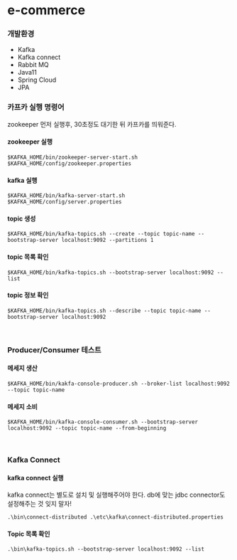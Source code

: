 # e-commerce

### 개발환경

* Kafka
* Kafka connect
* Rabbit MQ
* Java11
* Spring Cloud
* JPA


### 카프카 실행 명령어

zookeeper 먼저 실행후, 30초정도 대기한 뒤 카프카를 띄워준다.  

#### zookeeper 실행

```
$KAFKA_HOME/bin/zookeeper-server-start.sh $KAFKA_HOME/config/zookeeper.properties
```
#### kafka 실행

```
$KAFKA_HOME/bin/kafka-server-start.sh $KAFKA_HOME/config/server.properties
```

#### topic 생성

```
$KAFKA_HOME/bin/kafka-topics.sh --create --topic topic-name --bootstrap-server localhost:9092 --partitions 1
```

#### topic 목록 확인

```
$KAFKA_HOME/bin/kafka-topics.sh --bootstrap-server localhost:9092 --list
```

#### topic 정보 확인

```
$KAFKA_HOME/bin/kafka-topics.sh --describe --topic topic-name --bootstrap-server localhost:9092
```

</br>

### Producer/Consumer 테스트

#### 메세지 생산

```
$KAFKA_HOME/bin/kakfa-console-producer.sh --broker-list localhost:9092 --topic topic-name
```

#### 메세지 소비

```
$KAFKA_HOME/bin/kafka-console-consumer.sh --bootstrap-server localhost:9092 --topic topic-name --from-beginning
```

</br>

### Kafka Connect

#### kafka connect 실행

kafka connect는 별도로 설치 및 실행해주어야 한다. db에 맞는 jdbc connector도 설정해주는 것 잊지 말자!

```
.\bin\connect-distributed .\etc\kafka\connect-distributed.properties
```

#### Topic 목록 확인

```
.\bin\kafka-topics.sh --bootstrap-server localhost:9092 --list
```
